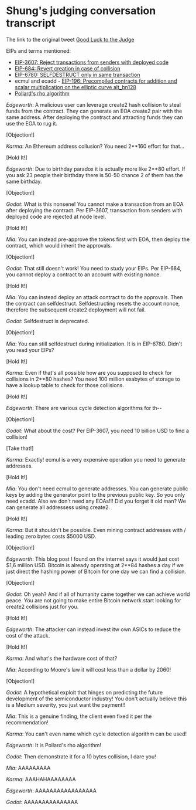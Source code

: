 # Shung's judging conversation transcript

The link to the original tweet [Good Luck to the Judge](https://x.com/shunduquar/status/1824480593331015839)

EIPs and terms mentioned:
- [EIP-3607: Reject transactions from senders with deployed code](https://eips.ethereum.org/EIPS/eip-3607)
- [EIP-684: Revert creation in case of collision](https://eips.ethereum.org/EIPS/eip-684)
- [EIP-6780: SELFDESTRUCT only in same transaction](https://eips.ethereum.org/EIPS/eip-6780)
- ecmul and ecadd - [EIP-196: Precompiled contracts for addition and scalar multiplication on the elliptic curve alt_bn128](https://eips.ethereum.org/EIPS/eip-196)
- [Pollard's rho algorithm](https://en.wikipedia.org/wiki/Pollard's_rho_algorithm)

*Edgeworth*: A malicious user can leverage create2 hash collision to steal funds from the contract. They can generate an EOA create2 pair with the same address. After deploying the contract and attracting funds they can use the EOA to rug it.

[Objection!]

*Karma*: An Ethereum address collusion? You need 2**160 effort for that...

[Hold It!]

*Edgeworth*: Due to birthday paradox it is actually more like 2**80 effort. If you ask 23 people their birthday there is 50-50 chance 2 of them has the same birthday.

[Objection!]

*Godot*: What is this nonsene! You cannot make a transaction from an EOA after deploying the contract. Per EIP-3607, transaction from senders with deployed code are rejected at node level.

[Hold It!]

*Mia*: You can instead pre-approve the tokens first with EOA, then deploy the contract, which would inherit the approvals.

[Objection!]

*Godot*: That still doesn't work! You need to study your EIPs. Per EIP-684, you cannot deploy a contract to an account with existing nonce.

[Hold It!]

*Mia*: You can instead deploy an attack contract to do the approvals. Then the contract can selfdestruct. Selfdestructing resets the account nonce, therefore the subsequent create2 deployment will not fail.

*Godot*: Selfdestruct is deprecated.

[Objection!]

*Mia*: You can still selfdestruct during initialization. It is in EIP-6780. Didn't you read your EIPs?

[Hold It!]

*Karma*: Even if that's all possible how are you supposed to check for collisions in 2**80 hashes? You need 100 million exabytes of storage to have a lookup table to check for those collisions.

[Hold It!]

*Edgeworth*: There are various cycle detection algorithms for th--

[Objection!]

*Godot*: What about the cost? Per EIP-3607, you need 10 billion USD to find a collision!

[Take that!]

*Karma*: Exactly! ecmul is a very expensive operation you need to generate addresses.

[Hold It!]

*Mia*: You don't need ecmul to generate addresses. You can generate public keys by adding the generator point to the previous public key. So you only need ecadd. Also we don't need any EOAs!!! Did you forget it old man? We can generate all addressess using create2.

[Hold It!]

*Karma*: But it shouldn't be possible. Even mining contract addresses with / leading zero bytes costs $5000 USD.

[Objection!]

*Edgeworth*: This blog post I found on the internet says it would just cost $1,6 million USD. Bitcoin is already operating at 2**84 hashes a day if we just direct the hashing power of Bitcoin for one day we can find a collision.

[Objection!]

*Godot*: Oh yeah? And if all of humanity came together we can achieve world peace. You are not going to make entire Bitcoin network start looking for create2 collisions just for you.

[Hold It!]

*Edgeworth*: The attacker can instead invest itw own ASICs to reduce the cost of the attack.

[Hold It!]

*Karma*: And what's the hardware cost of that?

*Mia*: According to Moore's law it will cost less than a dollar by 2060!

[Objection!]

*Godot*: A hypothetical exploit that hinges on predicting the future development of the semiconductor industry! You don't actually believe this is a Medium severity, you just want the payment!!

*Mia*: This is a genuine finding, the client even fixed it per the recommendation!

*Karma*: You can't even name which cycle detection algorithm can be used!

*Edgeworth*: It is Pollard's rho algorithm!

*Godot*: Then demonstrate it for a 10 bytes collision, I dare you!

*Mia*: AAAAAAAAA

*Karma*: AAAHAHAAAAAAAA

*Edgeworth*: AAAAAAAAAAAAAAAAA

*Godot*: AAAAAAAAAAAAAAA
